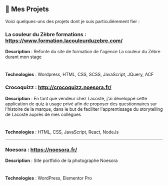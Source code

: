 ## 📂 Mes Projets
Voici quelques-uns des projets dont je suis particulièrement fier :

### La couleur du Zèbre formations : https://www.formation.lacouleurduzebre.com/
**Description** : Refonte du site de formation de l'agence La couleur du Zèbre durant mon stage
#
**Technologies** : Wordpress, HTML, CSS, SCSS, JavaScript, JQuery, ACF

### Crocoquizz : http://crocoquizz.noesora.fr/
**Description** : En tant que vendeur chez Lacoste, j'ai développé cette application de quiz à usage privé afin de proposer des questionnaires sur l'histoire de la marque, dans le but de faciliter l'apprentissage du storytelling de Lacoste auprès de mes collègues
#
**Technologies** : HTML, CSS, JavaScript, React, NodeJs

---

### Noesora : https://noesora.fr/
**Description** : Site portfolio de la photographe Noesora
#
**Technologies** : WordPress, Elementor Pro
